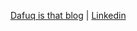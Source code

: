 [Dafuq is that blog](https://dafuqisthatblog.wordpress.com/) | [Linkedin](https://www.linkedin.com/in/thanh-minh-to/)
